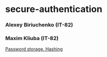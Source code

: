 # secure-authentication
### Alexey Biriuchenko (IT-82)  
### Maxim Kliuba (IT-82)  

[Password storage. Hashing](https://docs.google.com/document/d/1jhf3P6Iob5fxN4EkM9illeYgAnzwmaCJ2SbSkzpftH4/edit)
